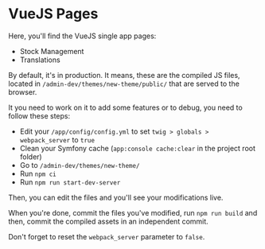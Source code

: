 # VueJS Pages

Here, you'll find the VueJS single app pages:
- Stock Management
- Translations

By default, it's in production. It means, these are the compiled JS files, located in `/admin-dev/themes/new-theme/public/` that are served to the browser.

It you need to work on it to add some features or to debug, you need to follow these steps:
- Edit your `/app/config/config.yml` to set `twig > globals > webpack_server` to `true`
- Clean your Symfony cache (`app:console cache:clear` in the project root folder)
- Go to `/admin-dev/themes/new-theme/`
- Run `npm ci`
- Run `npm run start-dev-server`

Then, you can edit the files and you'll see your modifications live.

When you're done, commit the files you've modified, run `npm run build` and then, commit the compiled assets in an independent commit.

Don't forget to reset the `webpack_server` parameter to `false`.
